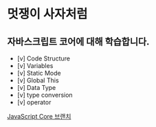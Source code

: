# 멋쟁이 사자처럼

## 자바스크립트 코어에 대해 학습합니다.

- [v] Code Structure
- [v] Variables
- [v] Static Mode
- [v] Global This
- [v] Data Type
- [v] type conversion
- [v] operator

[JavaScript Core 브랜치](http://www.naver.com)
